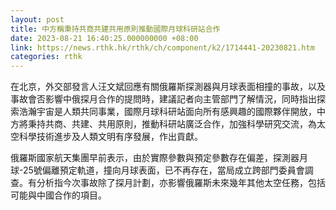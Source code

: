 ```yaml
---
layout: post
title: 中方稱秉持共商共建共用原則推動國際月球科研站合作
date: 2023-08-21 16:40:25.000000000 +08:00
link: https://news.rthk.hk/rthk/ch/component/k2/1714441-20230821.htm
categories: rthk
---
```


在北京，外交部發言人汪文斌回應有關俄羅斯探測器與月球表面相撞的事故，以及事故會否影響中俄探月合作的提問時，建議記者向主管部門了解情況，同時指出探索浩瀚宇宙是人類共同事業，國際月球科研站面向所有感興趣的國際夥伴開放，中方將秉持共商、共建、共用原則，推動科研站廣泛合作，加強科學研究交流，為太空科學技術進步及人類文明有序發展，作出貢獻。

俄羅斯國家航天集團早前表示，由於實際參數與預定參數存在偏差，探測器月球-25號偏離預定軌道，撞向月球表面，已不再存在，當局成立跨部門委員會調查。有分析指今次事故除了探月計劃，亦影響俄羅斯未來幾年其他太空任務，包括可能與中國合作的項目。
